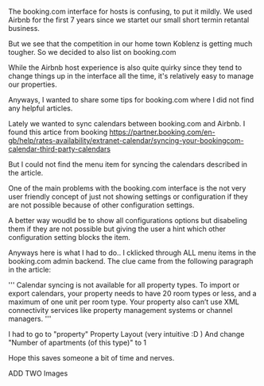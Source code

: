 The booking.com interface for hosts is confusing, to put it mildly. 
We used Airbnb for the first 7 years since we startet our small short termin retantal business. 

But we see that the competition in our home town Koblenz is getting much tougher. So we decided to also list on booking.com

  While the Airbnb host experience is also quite quirky since they tend to change things up in the interface all the time, it's relatively easy to manage our properties.

  Anyways, I wanted to share some tips for booking.com where I did not find any helpful articles.

  Lately we wanted to sync calendars between booking.com and Airbnb. I found this artice from booking https://partner.booking.com/en-gb/help/rates-availability/extranet-calendar/syncing-your-bookingcom-calendar-third-party-calendars

But I could not find the menu item for syncing the calendars described in the article.

One of the main problems with the booking.com interface is the not very user friendly concept of just not showing settings or configuration if they are not possible because of other configuration settings. 
  
  A better way woudld be to show all configurations options but disabeling them if they are not possible but giving the user a hint which other configuration setting blocks the item.

  Anyways here is what I had to do.. I cklicked through ALL menu items in the booking.com admin backend. The clue came from the following paragraph in the article:


  '''
Calendar syncing is not available for all property types. To import or export calendars, your property needs to have 20 room types or less, and a maximum of one unit per room type. Your property also can’t use XML connectivity services like property management systems or channel managers.
  '''


  I had to go to "property"
  Property Layout (very intuitive :D )
And change "Number of apartments (of this type)" to 1


  Hope this saves someone a bit of time and nerves. 

  ADD TWO Images
